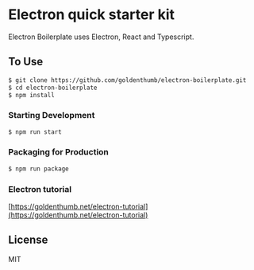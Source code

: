 # Electron quick starter kit

Electron Boilerplate uses Electron, React and Typescript.

## To Use

```bash
$ git clone https://github.com/goldenthumb/electron-boilerplate.git
$ cd electron-boilerplate
$ npm install
```

### Starting Development

```bash
$ npm run start
```

### Packaging for Production

```bash
$ npm run package
```

### Electron tutorial

[https://goldenthumb.net/electron-tutorial](https://goldenthumb.net/electron-tutorial)

## License

MIT
